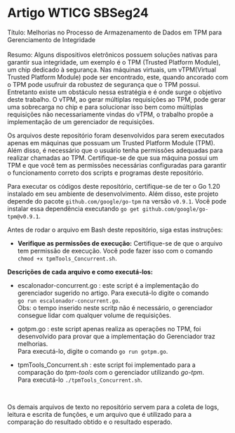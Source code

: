 # Artigo WTICG SBSeg24
Título: Melhorias no Processo de Armazenamento de Dados em TPM para Gerenciamento de Integridade <br>
<br>
Resumo: Alguns dispositivos eletrônicos possuem soluções nativas para garantir sua integridade, um exemplo é o TPM (Trusted Platform Module), um chip dedicado à segurança. Nas máquinas virtuais, um vTPM(Virtual Trusted Platform Module) pode ser encontrado, este, quando ancorado com o TPM pode usufruir da robustez de segurança que o TPM possui. Entretanto existe um obstáculo nessa estratégia e é onde surge o objetivo deste trabalho. O vTPM, ao gerar múltiplas requisições ao TPM, pode gerar uma sobrecarga no chip e para solucionar isso bem como múltiplas requisições não necessariamente vindas do vTPM, o trabalho propõe a implementação de um gerenciador de requisições.
<br>

Os arquivos deste repositório foram desenvolvidos para serem executados apenas em máquinas que possuam um Trusted Platform Module (TPM). Além disso, é necessário que o usuário tenha permissões adequadas para realizar chamadas ao TPM. Certifique-se de que sua máquina possui um TPM e que você tem as permissões necessárias configuradas para garantir o funcionamento correto dos scripts e programas deste repositório.


Para executar os códigos deste repositório, certifique-se de ter o Go 1.20 instalado em seu ambiente de desenvolvimento. Além disso, este projeto depende do pacote `github.com/google/go-tpm` na versão `v0.9.1`. Você pode instalar essa dependência executando `go get github.com/google/go-tpm@v0.9.1`.
<br>


Antes de rodar o arquivo em Bash deste repositório, siga estas instruções:
- **Verifique as permissões de execução:** Certifique-se de que o arquivo tem permissão de execução. Você pode fazer isso com o comando <br> `chmod +x tpmTools_Concurrent.sh`.


**Descrições de cada arquivo e como executá-los:**

- escalonador-concurrent.go : este script é a implementação do gerenciador sugerido no artigo. Para executá-lo digite o comando <br>  ```go run escalonador-concurrent.go```.<br>
   Obs: o tempo inserido neste scritp não é necessário, o gerenciador consegue lidar com qualquer volume de requisições.
  
- gotpm.go : este script apenas realiza as operações no TPM, foi desenvolvido para provar que a implementação do Gerenciador traz melhorias. <br> Para executá-lo, digite o comando ```go run gotpm.go```.
  
- tpmTools_Concurrent.sh : este script foi implementado para a comparação do _tpm-tools_ com o gerenciador utilizando _go-tpm_. <br> Para executá-lo ```./tpmTools_Concurrent.sh```.
<br>

Os demais arquivos de texto no repositório servem para a coleta de logs, leitura e escrita de funções, e um arquivo que é utilizado para a comparação do resultado obtido e o resultado esperado.
